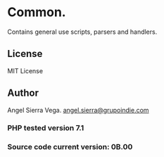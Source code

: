# Common.
Contains general use scripts, parsers and handlers.

## License
MIT License

## Author
Angel Sierra Vega. <angel.sierra@grupoindie.com>

### PHP tested version 7.1

### Source code current version: **0B.00**